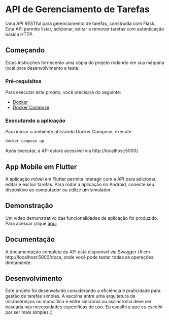 # API de Gerenciamento de Tarefas

Uma API RESTful para gerenciamento de tarefas, construída com Flask. Esta API permite listar, adicionar, editar e remover tarefas com autenticação básica HTTP.

## Começando

Estas instruções fornecerão uma cópia do projeto rodando em sua máquina local para desenvolvimento e teste.

### Pré-requisitos

Para executar este projeto, você precisará do seguinte:
- [Docker](https://www.docker.com/get-started)
- [Docker Compose](https://docs.docker.com/compose/install/)

### Executando a aplicação

Para iniciar o ambiente utilizando Docker Compose, execute:

```bash
docker compose up
```

Após executar, a API estará acessível via http://localhost:5000/.

## App Mobile em Flutter
A aplicação móvel em Flutter permite interagir com a API para adicionar, editar e excluir tarefas. Para rodar a aplicação no Android, conecte seu dispositivo ao computador ou utilize um simulador.

## Demonstração
Um vídeo demonstrativo das funcionalidades da aplicação foi produzido. Para acessar clique [aqui](https://youtu.be/jmXzh1bQZ2o?si=nbF49r2hd2HdNqwV)

## Documentação
A documentação completa da API está disponível via Swagger UI em http://localhost:5000/docs, onde você pode testar todas as operações diretamente.

## Desenvolvimento
Este projeto foi desenvolvido considerando a eficiência e praticidade para gestão de tarefas simples. A escolha entre uma arquitetura de microserviços ou monolítica e entre sincronia ou assincronia deve ser baseada nas necessidades específicas de uso. Eu escolhi a que eu escolhi por ser mais simples :) 

